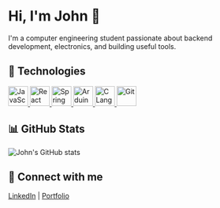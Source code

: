 # Hi, I'm John 👋

I'm a computer engineering student passionate about backend development, electronics, and building useful tools.

## 🔧 Technologies

<p align="left">
  <a href="https://developer.mozilla.org/en-US/docs/Web/JavaScript" target="_blank">
    <img src="https://cdn.simpleicons.org/javascript/F7DF1E?logo=javascript&logoColor=black" alt="JavaScript" width="40" height="40"/>
  </a>
  <a href="https://react.dev" target="_blank">
    <img src="https://cdn.simpleicons.org/react/61DAFB?logo=react&logoColor=black" alt="React" width="40" height="40"/>
  </a>
  <a href="https://spring.io/" target="_blank">
    <img src="https://cdn.simpleicons.org/spring/6DB33F?logo=spring&logoColor=black" alt="Spring Boot" width="40" height="40"/>
  </a>
  <a href="https://www.arduino.cc/" target="_blank">
    <img src="https://cdn.simpleicons.org/arduino/00979D?logo=arduino&logoColor=white" alt="Arduino" width="40" height="40"/>
  </a>
  <a href="https://www.cprogramming.com/" target="_blank">
    <img src="https://cdn.simpleicons.org/c/00599C?logo=c&logoColor=white" alt="C Language" width="40" height="40"/>
  </a>
  <a href="https://git-scm.com/" target="_blank">
    <img src="https://cdn.simpleicons.org/git/F05032?logo=git&logoColor=white" alt="Git" width="40" height="40"/>
  </a>
</p>


## 📊 GitHub Stats
![John's GitHub stats](https://github-readme-stats.vercel.app/api?username=johnsmith&show_icons=true)

## 🔗 Connect with me
[LinkedIn](https://linkedin.com/in/johnsmith) | [Portfolio](https://johnsmith.dev)
